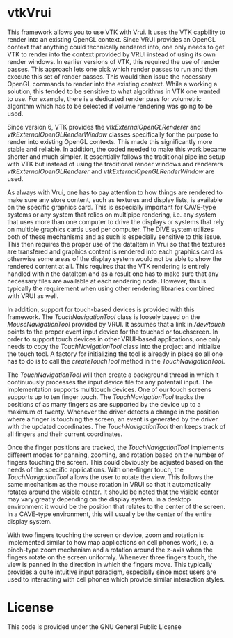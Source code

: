 # vtkVrui

This framework allows you to use VTK with Vrui. It uses the VTK
capbility to render into an existing OpenGL context. Since VRUI
provides an OpenGL context that anything could technically rendered
into, one only needs to get VTK to render into the context provided by
VRUI instead of using its own render windows. In earlier versions of
VTK, this required the use of render passes. This approach lets one
pick which render passes to run and then execute this set of render
passes. This would then issue the necessary OpenGL commands to render
into the existing context. While a working a solution, this tended to
be sensitive to what algorithms in VTK one wanted to use. For example,
there is a dedicated render pass for volumetric algorithm which has to
be selected if volume rendering was going to be used.

Since version 6, VTK provides the <em>vtkExternalOpenGLRenderer</em> and
<em>vtkExternalOpenGLRenderWindow</em> classes specifically for the
purpose to render into existing OpenGL contexts. This made this
significantly more stable and reliable. In addition, the coded needed
to make this work became shorter and much simpler. It essentially
follows the traditional pipeline setup with VTK but instead of using
the traditional render windows and renderers
<em>vtkExternalOpenGLRenderer</em> and
<em>vtkExternalOpenGLRenderWindow</em> are used.

As always with Vrui, one has to pay attention to how things are
rendered to make sure any store content, such as textures and display
lists, is available on the specific graphics card. This is especially
important for CAVE-type systems or any system that relies on multipipe
rendering, i.e. any system that uses more than one computer to drive
the displays or systems that rely on multiple graphics cards used per
computer. The DIVE system utilizes both of these mechanisms and as
such is especially sensitive to this issue. This then requires the
proper use of the dataItem in Vrui so that the textures are transfered
and graphics content is rendered into each graphics card as otherwise
some areas of the display system would not be able to show the
rendered content at all. This requires that the VTK rendering is
entirely handled within the dataItem and as a result one has to make
sure that any necessary files are available at each rendering
node. However, this is typically the requirement when using other
rendering libraries combined with VRUI as well.

In addition, support for touch-based devices is provided with this
framework. The <em>TouchNavigationTool</em> class is loosely based on
the <em>MouseNavigationTool</em> provided by VRUI. It assumes that a
link in <em>/dev/touch</em> points to the proper event input device for
the touchad or touchscreen. In order to support touch devices in other
VRUI-based applications, one only needs to copy the
<em>TouchNavigationTool</em> class into the project and initialize the
touch tool. A factory for initializing the tool is already in place so
all one has to do is to call the <em>createTouchTool</em> method in the
<em>TouchNavigationTool</em>.

The <em>TouchNavigationTool</em> will then create a background thread in
which it continuously processes the input device file for any
potentail input. The implementation supports multitouch devices. One
of our touch screens supports up to ten finger touch. The
<em>TouchNavigationTool</em> tracks the positions of as many fingers as
are supported by the device up to a maximum of twenty. Whenever the
driver detects a change in the position where a finger is touching the
screen, an event is generated by the driver with the updated
coordinates. The <em>TouchNavigationTool</em> then keeps track of all
fingers and their current coordinates.

Once the finger positions are tracked, the <em>TouchNavigationTool</em>
implements different modes for panning, zooming, and rotation based on
the number of fingers touching the screen. This could obviously be
adjusted based on the needs of the specific applications. With
one-finger touch, the <em>TouchNavigationTool</em> allows the user to
rotate the view. This follows the same mechanism as the mouse rotation
in VRUI so that it automatically rotates around the visible center. It
should be noted that the visible center may vary greatly depending on
the display system. In a desktop environment it would be the position
that relates to the center of the screen. In a CAVE-type environment,
this will usually be the center of the entire display system.

With two fingers touching the screen or device, zoom and rotation is
implemented similar to how map applications on cell phones work,
i.e. a pinch-type zoom mechanism and a rotation around the z-axis when
the fingers rotate on the screen uniformly. Whenever three fingers
touch, the view is panned in the direction in which the fingers
move. This typically provides a quite intuitive input paradigm,
especially since most users are used to interacting with cell phones
which provide similar interaction styles.

# License
This code is provided under the GNU General Public License
